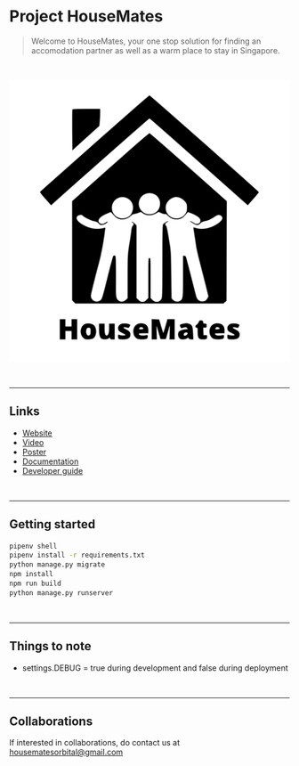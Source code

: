 # Project HouseMates

> Welcome to HouseMates, your one stop solution for finding an accomodation partner as well as a warm place to stay in Singapore. 

<br/>

![](./src/static/housemates-logo-with-text-black.svg)

<br/>

---

## Links 
- [Website]
- [Video]
- [Poster]
- [Documentation] 
- [Developer guide]

<br/>

---

## Getting started

```bash
pipenv shell  
pipenv install -r requirements.txt
python manage.py migrate
npm install 
npm run build
python manage.py runserver
```

<br/>

---

## Things to note
- settings.DEBUG = true during development and false during deployment
  
<br/>

---

## Collaborations 

If interested in collaborations, do contact us at  [housematesorbital@gmail.com](housematesorbital@gmail.com)




[Website]: https://housematesorbital.herokuapp.com/
[Video]: https://drive.google.com/file/d/1Qq_O-xDxBkwFGBv5BVJdsCmHarahbMat/view?usp=sharing 
[Poster]: https://drive.google.com/file/d/1m8fIU8g8oMp3aGYJQCG0FrY0w2pxe9ol/view?usp=sharing
[Documentation]: https://docs.google.com/document/d/15YP8M2yLsO2hrO9KCudOdDSrc8GFp0T2Ubhxmt8GrdA/edit?usp=sharing
[Developer guide]: https://docs.google.com/document/d/1EY_-xi3OXSbBJuggnQMHDQ9-PEKM4058wHgds8yHlEA/edit?usp=sharing